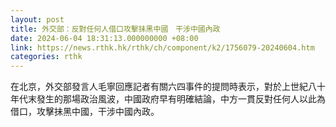 ```yaml
---
layout: post
title: 外交部：反對任何人借口攻擊抺黑中國　干涉中國內政
date: 2024-06-04 18:31:13.000000000 +08:00
link: https://news.rthk.hk/rthk/ch/component/k2/1756079-20240604.htm
categories: rthk
---
```


在北京，外交部發言人毛寧回應記者有關六四事件的提問時表示，對於上世紀八十年代末發生的那場政治風波，中國政府早有明確結論，中方一貫反對任何人以此為借口，攻擊抺黑中國，干涉中國內政。
